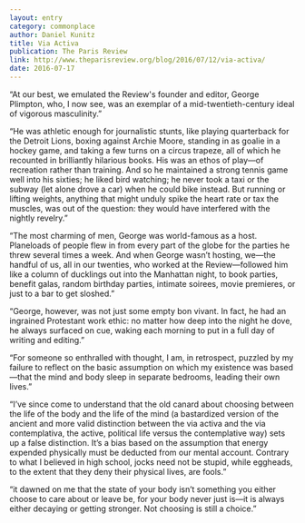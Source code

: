 ```yaml
---
layout: entry
category: commonplace
author: Daniel Kunitz
title: Via Activa
publication: The Paris Review
link: http://www.theparisreview.org/blog/2016/07/12/via-activa/
date: 2016-07-17
---
```


“At our best, we emulated the Review's founder and editor, George Plimpton, who, I now see, was an exemplar of a mid-twentieth-century ideal of vigorous masculinity.”

“He was athletic enough for journalistic stunts, like playing quarterback for the Detroit Lions, boxing against Archie Moore, standing in as goalie in a hockey game, and taking a few turns on a circus trapeze, all of which he recounted in brilliantly hilarious books. His was an ethos of play—of recreation rather than training. And so he maintained a strong tennis game well into his sixties; he liked bird watching; he never took a taxi or the subway (let alone drove a car) when he could bike instead. But running or lifting weights, anything that might unduly spike the heart rate or tax the muscles, was out of the question: they would have interfered with the nightly revelry.”

“The most charming of men, George was world-famous as a host. Planeloads of people flew in from every part of the globe for the parties he threw several times a week. And when George wasn’t hosting, we—the handful of us, all in our twenties, who worked at the Review—followed him like a column of ducklings out into the Manhattan night, to book parties, benefit galas, random birthday parties, intimate soirees, movie premieres, or just to a bar to get sloshed.”

“George, however, was not just some empty bon vivant. In fact, he had an ingrained Protestant work ethic: no matter how deep into the night he dove, he always surfaced on cue, waking each morning to put in a full day of writing and editing.”

“For someone so enthralled with thought, I am, in retrospect, puzzled by my failure to reflect on the basic assumption on which my existence was based—that the mind and body sleep in separate bedrooms, leading their own lives.”

“I’ve since come to understand that the old canard about choosing between the life of the body and the life of the mind (a bastardized version of the ancient and more valid distinction between the via activa and the via contemplativa, the active, political life versus the contemplative way) sets up a false distinction. It’s a bias based on the assumption that energy expended physically must be deducted from our mental account. Contrary to what I believed in high school, jocks need not be stupid, while eggheads, to the extent that they deny their physical lives, are fools.”

“it dawned on me that the state of your body isn’t something you either choose to care about or leave be, for your body never just is—it is always either decaying or getting stronger. Not choosing is still a choice.”
